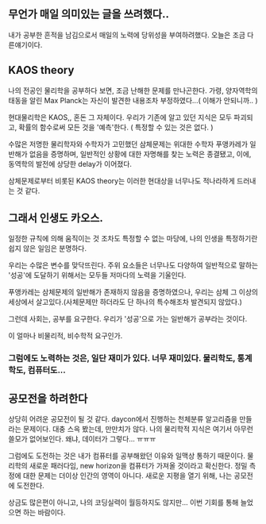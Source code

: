 ## 무언가 매일 의미있는 글을 쓰려했다..

내가 공부한 흔적을 남김으로서 매일의 노력에 당위성을 부여하려했다.
오늘은 조금 다른얘기이다.

## KAOS theory

나의 전공인 물리학을 공부하다 보면, 조금 난해한 문제를 만나곤한다.
가령, 양자역학의 태동을 알린 Max Planck는 자신이 발견한 내용조차 부정하였다...( 이해가 안되니까.. )

현대물리학은 KAOS,, 혼돈 그 자체이다.
우리가 기존에 알고 있던 지식은 모두 파괴되고, 확률의 함수로써 모든 것을 '예측'한다. ( 특정할 수 있는 것은 없다. ) 

수많은 저명한 물리학자와 수학자가 고민했던 삼체문제는 위대한 수학자 푸앵카레가 일반해가 없음을 증명하며, 일반적인 상황에 대한 자명해를 찾는 노력은 종결됐고,
이에, 동역학의 발전에 상당한 delay가 이어졌다.

삼체문제로부터 비롯된 KAOS theory는 이러한 현대상을 너무나도 적나라하게 드러내는 것 같다.

## 그래서 인생도 카오스.

일정한 규칙에 의해 움직이는 것 조차도 특정할 수 없는 마당에, 나의 인생을 특정하기란 쉽지 않은 일임은 분명하다.

우리는 수많은 변수를 맞닥뜨린다. 주위 요소들은 너무나도 다양하여 일반적으로 말하는 '성공'에 도달하기 위해서는 모두들 저마다의 노력을 기울인다.

푸앵카레는 삼체문제의 일반해가 존재하지 않음을 증명하였으나, 우리는 삼체 그 이상의 세상에서 살고있다.(사체문제만 하더라도 단 하나의 특수해조차 발견되지 않았다.)

그런데 사회는, 공부를 요구한다. 우리가 '성공'으로 가는 일반해가 공부라는 것이다.

이 얼마나 비물리적, 비수학적 요구인가.

### 그럼에도 노력하는 것은, 일단 재미가 있다. 너무 재미있다. 물리학도, 통계학도, 컴퓨터도...


## 공모전을 하려한다

상당히 어려운 공모전이 될 것 같다. daycon에서 진행하는 천체분류 알고리즘을 만들라는 문제이다.
대충 스윽 봤는데, 만만치가 않다. 나의 물리학적 지식은 여기서 아무런 쓸모가 없어보인다.
왜냐, 데이터가 그렇다... ㅠㅠㅠ

그럼에도 도전하는 것은 내가 컴퓨터를 공부해왔던 이유와 일맥상 통하기 때문이다.
물리학의 새로운 패러다임, new horizon을 컴퓨터가 가져올 것이라고 확신한다. 정밀 측정에 대한 문제는 더이상 인간의 영역이 아니다.
새로운 지평을 열기 위해, 나는 공모전에 도전한다.

상금도 많은편이 아니고, 나의 코딩실력이 월등하지도 않지만... 이번 기회를 통해 늘었으면 하는 바람이다.
